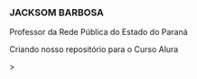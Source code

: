 ### JACKSOM BARBOSA
Professor da Rede Pública do Estado do Paraná
<p>Criando nosso repositório para o Curso Alura</p>>
